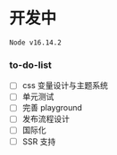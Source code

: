 # 开发中

```
Node v16.14.2
```

### to-do-list

- [ ] css 变量设计与主题系统
- [ ] 单元测试
- [ ] 完善 playground
- [ ] 发布流程设计
- [ ] 国际化
- [ ] SSR 支持
